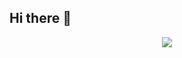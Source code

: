 ## Hi there 👋

<div align="center">
  <a href="https://open.spotify.com/user/Velbers">
    <img src="https://spotify-recently-played-readme.vercel.app/api?user=31474tr25knmi5avrfatcb7vcchu"  />
  </a>
</div>
